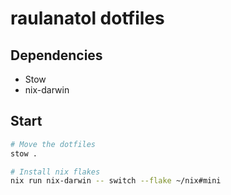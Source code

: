 # raulanatol dotfiles


## Dependencies

- Stow
- nix-darwin

## Start

```sh
# Move the dotfiles
stow .

# Install nix flakes
nix run nix-darwin -- switch --flake ~/nix#mini
```


